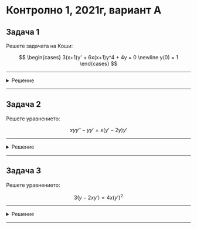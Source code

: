 # Контролно 1, 2021г, вариант A

## Задача 1

Решете задачата на Коши:

$$
\begin{cases}
3(x+1)y' + 6x(x+1)y^4 + 4y = 0 \newline
y(0) = 1
\end{cases}
$$

---

<details>
    <summary>Решение</summary>

Още няма решение :(
</details>

---

## Задача 2

Решете уравнението:

$$xyy'' - yy' = x(y' - 2y)y'$$

---

<details>
    <summary>Решение</summary>

Още няма решение :(
</details>

---

## Задача 3

Решете уравнението:

$$3(y - 2xy') = 4x(y')^2$$

---

<details>
    <summary>Решение</summary>

Още няма решение :(
</details>

---

